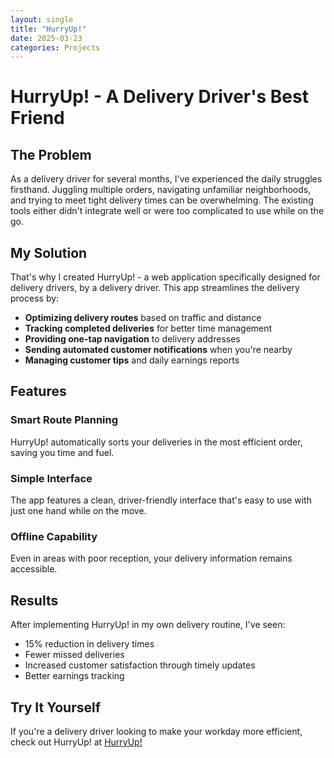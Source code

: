 ```yaml
---
layout: single
title: "HurryUp!"
date: 2025-03-23
categories: Projects
---
```


# HurryUp! - A Delivery Driver's Best Friend

## The Problem

As a delivery driver for several months, I've experienced the daily struggles firsthand. Juggling multiple orders, navigating unfamiliar neighborhoods, and trying to meet tight delivery times can be overwhelming. The existing tools either didn't integrate well or were too complicated to use while on the go.

## My Solution

That's why I created HurryUp! - a web application specifically designed for delivery drivers, by a delivery driver. This app streamlines the delivery process by:

- **Optimizing delivery routes** based on traffic and distance
- **Tracking completed deliveries** for better time management
- **Providing one-tap navigation** to delivery addresses
- **Sending automated customer notifications** when you're nearby
- **Managing customer tips** and daily earnings reports

## Features

### Smart Route Planning
HurryUp! automatically sorts your deliveries in the most efficient order, saving you time and fuel.

### Simple Interface
The app features a clean, driver-friendly interface that's easy to use with just one hand while on the move.

### Offline Capability
Even in areas with poor reception, your delivery information remains accessible.

## Results

After implementing HurryUp! in my own delivery routine, I've seen:
- 15% reduction in delivery times
- Fewer missed deliveries
- Increased customer satisfaction through timely updates
- Better earnings tracking

## Try It Yourself

If you're a delivery driver looking to make your workday more efficient, check out HurryUp! at [HurryUp!](https://hurryup-tsac.onrender.com/)